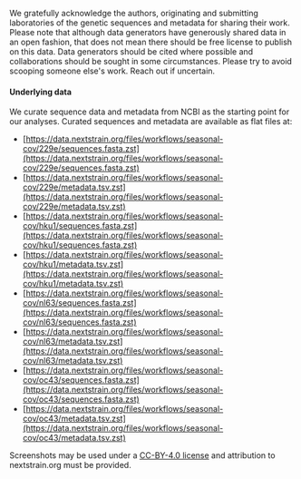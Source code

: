 We gratefully acknowledge the authors, originating and submitting
laboratories of the genetic sequences and metadata for sharing their
work. Please note that although data generators have generously shared
data in an open fashion, that does not mean there should be free
license to publish on this data. Data generators should be cited where
possible and collaborations should be sought in some circumstances.
Please try to avoid scooping someone else's work. Reach out if
uncertain.

#### Underlying data

We curate sequence data and metadata from NCBI as the starting point
for our analyses. Curated sequences and metadata are available as flat
files at:

- [https://data.nextstrain.org/files/workflows/seasonal-cov/229e/sequences.fasta.zst](https://data.nextstrain.org/files/workflows/seasonal-cov/229e/sequences.fasta.zst)
- [https://data.nextstrain.org/files/workflows/seasonal-cov/229e/metadata.tsv.zst](https://data.nextstrain.org/files/workflows/seasonal-cov/229e/metadata.tsv.zst)
- [https://data.nextstrain.org/files/workflows/seasonal-cov/hku1/sequences.fasta.zst](https://data.nextstrain.org/files/workflows/seasonal-cov/hku1/sequences.fasta.zst)
- [https://data.nextstrain.org/files/workflows/seasonal-cov/hku1/metadata.tsv.zst](https://data.nextstrain.org/files/workflows/seasonal-cov/hku1/metadata.tsv.zst)
- [https://data.nextstrain.org/files/workflows/seasonal-cov/nl63/sequences.fasta.zst](https://data.nextstrain.org/files/workflows/seasonal-cov/nl63/sequences.fasta.zst)
- [https://data.nextstrain.org/files/workflows/seasonal-cov/nl63/metadata.tsv.zst](https://data.nextstrain.org/files/workflows/seasonal-cov/nl63/metadata.tsv.zst)
- [https://data.nextstrain.org/files/workflows/seasonal-cov/oc43/sequences.fasta.zst](https://data.nextstrain.org/files/workflows/seasonal-cov/oc43/sequences.fasta.zst)
- [https://data.nextstrain.org/files/workflows/seasonal-cov/oc43/metadata.tsv.zst](https://data.nextstrain.org/files/workflows/seasonal-cov/oc43/metadata.tsv.zst)

Screenshots may be used under a
[CC-BY-4.0 license](https://creativecommons.org/licenses/by/4.0/) and
attribution to nextstrain.org must be provided.
